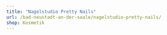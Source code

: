 ```yaml
---
title: "Nagelstudio Pretty Nails"
url: /bad-neustadt-an-der-saale/nagelstudio-pretty-nails/
shop: Kosmetik
---
```


